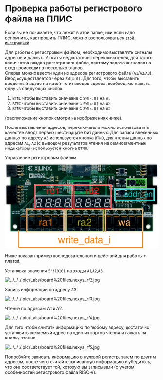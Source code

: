 # Проверка работы регистрового файла на ПЛИС

Если вы не понимаете, что лежит в этой папке, или если надо вспомнить, как прошить ПЛИС, можно воспользоваться [`этой инструкцией`](../../../Vivado%20Basics/How%20to%20program%20an%20fpga%20board.md)

Для работы с регистровым файлом, необходимо выставлять сигналы адресов и данных.
У платы недостаточно переключателей, для такого количества входов регистрового файла, поэтому подача сигналов на вход происходит в несколько этапов.  
Сперва можно ввести один из адресов регистрового файла (`A1`/`A2`/`A3`). Ввод осуществляется через `SW[4:0]`. Для того, чтобы выставить введенный адрес на какой-то из входов адреса, необходимо нажать одну из следующих кнопок:

1. `BTNL` чтобы выставить значение с `SW[4:0]` на `A1`
2. `BTNC` чтобы выставить значение с `SW[4:0]` на `A2`
3. `BTNR` чтобы выставить значение с `SW[4:0]` на `A3`

(расположение кнопок смотри на изображениях ниже).

После выставления адресов, переключатели можно использовать в качестве ввода первых шестнадцате бит данных. Для записи введенных данных по адресу `A3` используется кнопка `BTND`, для чтения данных по адресам `A1`, `A2` (с выводом результатов чтения на семисегментные индикаторы) используется кнопка `BTNU`.

Управление регистровым файлом.

![../../../.pic/Labs/board%20files/nexys_rf_riscv_control.drawio.svg](../../../.pic/Labs/board%20files/nexys_rf_riscv_control.drawio.svg)

Ниже показан пример последовательности действий для работы с платой.

Установка значения `5'b10101` на входы `A1`,`A2`,`A3`.

![../../../.pic/Labs/board%20files/nexys_rf2.jpg](../../../.pic/Labs/board%20files/nexys_rf2.jpg)

Запись информации по адресу А3.

![../../../.pic/Labs/board%20files/nexys_rf3.jpg](../../../.pic/Labs/board%20files/nexys_rf3.jpg)

Чтение по адресам А1 и А2.

![../../../.pic/Labs/board%20files/nexys_rf4.jpg](../../../.pic/Labs/board%20files/nexys_rf4.jpg)

Для того чтобы считать информацию по любому адресу, достаточно установить желаемый адрес на один из портов чтения и нажать на кнопку чтения.

![../../../.pic/Labs/board%20files/nexys_rf5.jpg](../../../.pic/Labs/board%20files/nexys_rf5.jpg)

Попробуйте записать информацию в нулевой регистр, затем по другим адресам, после чего считайте записанную информацию и убедитесь, что она соответствует той, которую вы записывали (с учетом особенностей регистрового файла RISC-V).
